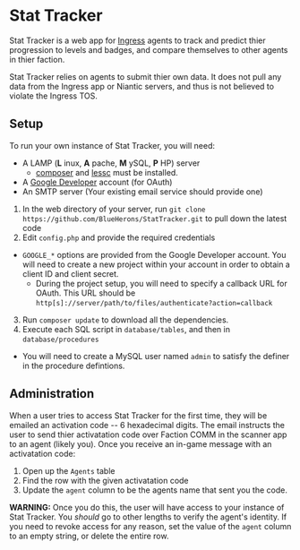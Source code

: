 # Stat Tracker

Stat Tracker is a web app for [Ingress](http://ingress.com) agents to track and predict thier progression to levels and badges, and compare themselves to other agents in thier faction.

Stat Tracker relies on agents to submit thier own data. It does not pull any data from the Ingress app or Niantic servers, and thus is not believed to violate the Ingress TOS.

## Setup

To run your own instance of Stat Tracker, you will need:

 * A LAMP (**L** inux, **A** pache, **M** ySQL, **P** HP) server
   * [composer](http://getcomposer.org) and [lessc](http://lesscss.org/#using-less) must be installed.
 * A [Google Developer](http://console.developers.google.com) account (for OAuth)
 * An SMTP server (Your existing email service should provide one)
 
1. In the web directory of your server, run `git clone https://github.com/BlueHerons/StatTracker.git` to pull down the latest code
2. Edit `config.php` and provide the required credentials
  * `GOOGLE_*` options are provided from the Google Developer account. You will need to create a new project within your account in order to obtain a client ID and client secret.
    * During the project setup, you will need to specify a callback URL for OAuth. This URL should be `http[s]://server/path/to/files/authenticate?action=callback`
3. Run `composer update` to download all the dependencies.
4. Execute each SQL script in `database/tables`, and then in `database/procedures`
  * You will need to create a MySQL user named `admin` to satisfy the definer in the procedure defintions.

## Administration

When a user tries to access Stat Tracker for the first time, they will be emailed an activation code -- 6 hexadecimal digits. The email instructs the user to send thier activatation code over Faction COMM in the scanner app to an agent (likely you). Once you receive an in-game message with an activatation code:

1. Open up the `Agents` table
2. Find the row with the given activatation code
3. Update the `agent` column to be the agents name that sent you the code.

**WARNING:** Once you do this, the user will have access to your instance of Stat Tracker. You *should* go to other lengths to verify the agent's identity. If you need to revoke access for any reason, set the value of the `agent` column to an empty string, or delete the entire row.
